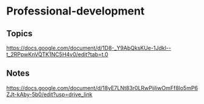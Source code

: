 # Professional-development

## Topics
https://docs.google.com/document/d/1D8-_Y9AbQksKUe-1Jdkl--t_2RPpwKnVQTK1NC5H4v0/edit?tab=t.0 

## Notes  
https://docs.google.com/document/d/18yE7LNt83r0LRwPijliwOmFf8lo5mP6ZJt-kAby-5b0/edit?usp=drive_link 
